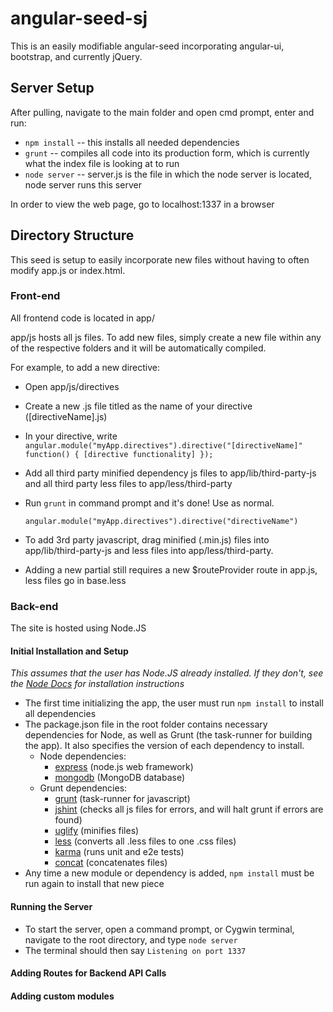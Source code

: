 # angular-seed-sj

This is an easily modifiable angular-seed incorporating angular-ui, bootstrap, and currently jQuery.

## Server Setup

After pulling, navigate to the main folder and open cmd prompt, enter and run:
* `npm install` -- this installs all needed dependencies
* `grunt` -- compiles all code into its production form, which is currently what the index file is looking at to run
* `node server` -- server.js is the file in which the node server is located, node server runs this server

In order to view the web page, go to localhost:1337 in a browser

## Directory Structure
This seed is setup to easily incorporate new files without having to often modify app.js or index.html.

### Front-end
All frontend code is located in app/  

app/js hosts all js files. To add new files, simply create a new file within any of the respective folders and it will be automatically compiled.  
 
For example, to add a new directive:  

  * Open app/js/directives
  * Create a new .js file titled as the name of your directive ([directiveName].js)
  * In your directive, write `angular.module("myApp.directives").directive("[directiveName]" function() { [directive functionality] });`
  * Add all third party minified dependency js files to app/lib/third-party-js and all third party less files
 to app/less/third-party
  * Run `grunt` in command prompt and it's done! Use as normal.  



		angular.module("myApp.directives").directive("directiveName")

* To add 3rd party javascript, drag minified (.min.js) files into app/lib/third-party-js and less files into app/less/third-party.

* Adding a new partial still requires a new $routeProvider route in app.js, less files go in base.less

### Back-end
The site is hosted using Node.JS

#### Initial Installation and Setup
*This assumes that the user has Node.JS already installed.  If they don't, see the [Node Docs](http://nodejs.org/) for installation instructions*  

* The first time initializing the app, the user must run `npm install` to install all dependencies
* The package.json file in the root folder contains necessary dependencies for Node, as well as Grunt (the task-runner for building the app).  It also specifies the version of each dependency to install.  
	* Node dependencies:
		* [express](http://expressjs.com/) (node.js web framework)
		* [mongodb](http://www.mongodb.org/) (MongoDB database)
	* Grunt dependencies:
		* [grunt](http://gruntjs.com/) (task-runner for javascript)
		* [jshint](https://github.com/gruntjs/grunt-contrib-jshint) (checks all js files for errors, and will halt grunt if errors are found)
		* [uglify](https://github.com/gruntjs/grunt-contrib-uglify) (minifies files)
		* [less](https://github.com/gruntjs/grunt-contrib-less) (converts all .less files to one .css files)
		* [karma](https://github.com/karma-runner/grunt-karma) (runs unit and e2e tests)
		* [concat](https://github.com/gruntjs/grunt-contrib-concat) (concatenates files)
* Any time a new module or dependency is added, `npm install` must be run again to install that new piece

#### Running the Server

* To start the server, open a command prompt, or Cygwin terminal, navigate to the root directory, and type `node server`
* The terminal should then say `Listening on port 1337`

#### Adding Routes for Backend API Calls

#### Adding custom modules
